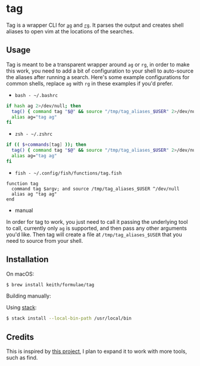 # tag

Tag is a wrapper CLI for [`ag`][ag] and [`rg`][rg]. It parses the output
and creates shell aliases to open vim at the locations of the searches.

## Usage

Tag is meant to be a transparent wrapper around `ag` or `rg`, in order
to make this work, you need to add a bit of configuration to your shell
to auto-source the aliases after running a search. Here's some example
configurations for common shells, replace `ag` with `rg` in these
examples if you'd prefer.

- `bash - ~/.bashrc`

```bash
if hash ag 2>/dev/null; then
  tag() { command tag "$@" && source "/tmp/tag_aliases_$USER" 2>/dev/null; }
  alias ag="tag ag"
fi
```

- `zsh - ~/.zshrc`

```zsh
if (( $+commands[tag] )); then
  tag() { command tag "$@" && source "/tmp/tag_aliases_$USER" 2>/dev/null }
  alias ag="tag ag"
fi
```

- `fish - ~/.config/fish/functions/tag.fish`

```fish
function tag
  command tag $argv; and source /tmp/tag_aliases_$USER ^/dev/null
  alias ag "tag ag"
end
```

- manual

In order for tag to work, you just need to call it passing the
underlying tool to call, currently only `ag` is supported, and then pass
any other arguments you'd like. Then tag will create a file at
`/tmp/tag_aliases_$USER` that you need to source from your shell.

## Installation

On macOS:

```sh
$ brew install keith/formulae/tag
```

Building manually:

Using [stack](https://docs.haskellstack.org/en/stable/README/):

```sh
$ stack install --local-bin-path /usr/local/bin
```

## Credits

This is inspired by [this project](https://github.com/aykamko/tag), I
plan to expand it to work with more tools, such as find.

[ag]: https://github.com/ggreer/the_silver_searcher/
[rg]: https://github.com/BurntSushi/ripgrep
